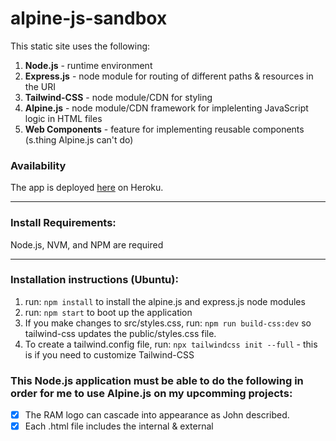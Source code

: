 # alpine-js-sandbox
This static site uses the following:
1. **Node.js** - runtime environment
2. **Express.js** - node module for routing of different paths & resources in the URI
3. **Tailwind-CSS** - node module/CDN for styling
4. **Alpine.js** - node module/CDN framework for implelenting JavaScript logic in HTML files
5. **Web Components** - feature for implementing reusable components (s.thing Alpine.js can't do)

### Availability

The app is deployed [here](https://burd-test-1.herokuapp.com) on Heroku.

---
### Install Requirements:

Node.js, NVM, and NPM are required

---
### Installation instructions (Ubuntu):

1. run: `npm install` to install the alpine.js and express.js node modules
2. run: `npm start` to boot up the application
3. If you make changes to src/styles.css, run: `npm run build-css:dev` so tailwind-css updates the public/styles.css file.
4. To create a tailwind.config file, run: `npx tailwindcss init --full` - this is if you need to customize Tailwind-CSS

### This Node.js application must be able to do the following in order for me to use Alpine.js on my upcomming projects:

- [x] The RAM logo can cascade into appearance as John described.
- [x] Each .html file includes the internal & external <script> & <link> tags so that both Ailpine.js and Tailwind-CSS can be used as node modules or reference the internet so that the only node module required for the workspace is Express.js
- [x] The app has a reusable navbar component using Web Components or another means
- [x] A Node.js server can read and display an index.html file
- [x] A GitHub repo is established for the application
- [x] Page navigation is working
- [x] Routing is working
- [x] The app can display both raster (jpg) and vector(svg) images
- [x] The app renders a favicon
- [x] The app's .html files are properly reading .css files
- [x] The app's .html files are properly reading .js files
- [x] An Alpine.js component can read a JavaScript file and iterate on it
- [x] The app has pages styled using tailwind-css
- [x] The app can render Arial Rounded MT Bold font
- [x] The server directs a user to the 404.html page when they mis-type a URL
- [x] The server can read files & subdirectories in the `./views` folder and dynamically create all necessary `GET` requests for the application
- [x] A dropdown accordion capable of mimicing those on the UCS ./about page is working properly in an .ejs file
- [ ] The system used on the UCS website for managing references is implemented here
- [ ] A component can display selected references that are listed alphabetically
- [ ] An Alpine.js component can read a JSON file and iterate on it
- [ ] A Google Sheets file can be iterated on and have a JSON file of it produced

### Nice to haves:
- [x] A web component can be put into an Alpine.js component like [this](https://codepen.io/James0r/pen/vYZBrRj)
- [ ] An Alpine.js component can be put into a web component

## Project File Structure
```
alpine-js-sandbox
├── backend
│   ├── endeavors.json
│   └── test.json
├── public
│   ├── custom-styles
│   ├── documents
│   ├── images
│   │   ├── ramlogo
│   │   │   ├── 0.jpg
│   │   │   ├── 1.jpg
│   │   │   ├── 2.jpg
│   │   │   ├── 3.jpg
│   │   │   ├── 4.jpg
│   │   │   └── 5.jpg
│   │   ├── alpinejs.jpg
│   │   ├── alpinejs.svg
│   │   ├── kardeshev.jpg
│   │   └── web-components.svg
│   ├── scripts
│   │   └── scripts.js
│   ├── tailwind-css
│   │   ├── readme.md
│   │   └── styles.css (this file is in the gitignore and does not get pushed to the production build)
│   ├── web-components
│   │   └── ourWebComponent.js
│   └── favicon.ico
├── src
│   └── styles.css (devs edit this file then run "$npm run build-css" to run Tailwind-CSS)
├── test-servers (depricated earlier versions of the server [now called: "app.js"])
├── tutorials (these have nothing to do with the project, they are Alpine.js YouTube tutorials)
├── views (the app.js server goes into this folder and serves up everything in here)
│   ├── layouts
│   │   ├── full-width.ejs
│   │   ├── ramlayout.ejs
│   │   └── sidebar.ejs (currently unused, but will be built out if we want a sidebar later)
│   ├── myfolder (used to test subdirectories, e.g.: www.awebsite.com/section/subsection/final-resource)
│   │   ├── myview.html
│   │   └── nested.ejs
│   ├── partials
│   │   ├── footer.ejs
│   │   ├── header.ejs (this is currently unused since we use the navbars)
│   │   ├── navbar.ejs
│   │   ├── pureaccordion.ejs
│   │   └── ramnavbar.ejs
│   ├── 404.html (user shoud be served this if they go to a URI that does not exist)
│   ├── about.html
│   ├── accordion.html
│   ├── illustrations.html
│   ├── index.html
│   ├── layoutandpartials.ejs
│   ├── ram.html
│   ├── ramhome.ejs
│   └── scratch.ejs (currently unused, slated for deletion)
├── .gitignore
│   ├── node_modules
│   ├── notes-to-self.txt
│   └── public/tailwind-css/styles.css
├── app.js (this is the all-important server using Express.js for routing)
├── LICENSE
├── package-lock.json
├── package.json
├── Procfile
├── README.md
└── tailwind.config.js
```
## Urban Cruise Ship Website Documentation
This section describes the Urban Cruise Ship (UCS) website architecture.  &nbsp;The UCS website uses the following plugins:
1. **Node.js** - runtime environment
2. **Express.js** - node module for routing of different paths & resources in the URI
3. **Tailwind-CSS** - node module/CDN for styling

In the future, Alpine.js may be added to the list but it is not used at the moment.
<br><br><br>
#### Installation instructions (Ubuntu):
1. run: `$npm install` to install the node modules.
2. run: `$npm start` to boot up the application

### TailwindCSS
Tailwind CSS is implemented so that it automatically updates every time the server is booted up with the  `npm start` command.&nbsp;  In the future you can add custom styling to the file located at `./src/styles.css` and those stylings will be automatically compiled to `./public/tailwind-css/styles.css` whenever you boot up the server.

![an image of the package.json file](https://i.imgur.com/AhOAhzy.png)

Also, the `./tailwind.config.js` is setup to 'purge' all of the CSS classes that are not being used by this application; this results in shorter loading times.

Currently, we are compiling the code in this repository and then copy/pasting it directly to the existing UCS website build; this means we must use the following CDN link for Tailwind-CSS that effectively allows us to ignore the two `.css` files mentioned above:

`<link href="https://unpkg.com/tailwindcss@^2/dist/tailwind.min.css" rel="stylesheet">`

This link loads the **entire** Tailwind-CSS library and results in slower loading times, thus, when we use this repository (or another one like it) directly for the UCS website (instead of copy/pasting directly to the existing UCS website build) we will delete the link and use this link instead:

`<link rel="stylesheet" type="text/css" href="./tailwind-css/styles.css">`

NOTE: this file is not in this repository since it is in the `.gitignore` file; but it is generated upon entering `$npm start` into the terminal as described above.

Below is a schematic of the server and some of its basic functionality:

![a schematic of the server and some of its basic functionality](https://i.imgur.com/EoCxkTj.png)

The important takeaway here is that each time we create a new page on the UCS website, we will need to create a new `app.get()` request for that page in the `./app.js` file.&nbsp;  In example, if you were to create a *contact* page at the following URL:
`http://urbancruiseship.org/contact`
...you would need to enter a new line of code in `./app.js` that looks like this:
```javascript
app.get('/contact', (req, res) => {
  res.render('ucs-contact.ejs', {layout: './layouts/ucslayout'});
});
```
Below we have a schematic showing the relationship between bodies, layouts, and partials:
![a schematic showing the relationship between bodies, layouts, and partials](https://i.imgur.com/TIONTER.png)

Note that the `ucs-navbar.ejs` and body files such as `ucs.ejs` (the homepage) and `ucs-about.ejs` (the ./about page) both have significant amounts of css styling on them; this is because such stylings would normally go on the file located at:
 `./src/styles.css`
 ... and then get compiled to the file located at:
 `./public/tailwind-css/styles.css`
 ... each time you boot the server with `$npm start`.&nbsp;  But since we are copy/pasting compiled HTML from this workspace to the existing UCS website build, that workflow will not work properly.&nbsp;  This is because, when using Tailwind-CSS, you cannot have *other* external css files besides the two mentioned above, or Tailwind will break.&nbsp;  Therefore, for simplicity purposes, we are putting non-Tailwind-css styling directly onto the `.ejs` files for now.&nbsp;  Once we are using this repository to serve content directly to http://urbancruiseship.org, we may remove all of the css styling from the `.ejs` files and put that styling [here](https://github.com/Richard-Burd/alpine-js-sandbox/blob/main/src/styles.css) in the proper location at: `"./src/styles.css"`

Below we have a schematic wiring diagram showing how the `"./about"` page works:

![a schematic wiring diagram showing the relations between layouts, partials, alpine.js, and ejs](https://i.imgur.com/MI1HgV4.jpg)

This diagram shows the use & integration of [Alpine.js](https://alpinejs.dev/) in the lower left-hand corner, where it is highlighted in blue.&nbsp;  The [Embedded JavaScript templating (ejs)](https://ejs.co/) is highlighted in neon green in the same lower left-hand corner.&nbsp;  Also note the use of the [Alpine.js](https://alpinejs.dev/) core framework along with the [Collapse plugin](https://alpinejs.dev/plugins/collapse) specified [here](https://github.com/Richard-Burd/alpine-js-sandbox/blob/main/views/layouts/ucslayout.ejs) in the layout file at: `./views/layouts/ucslayout.ejs` with the following code:
```html
<!-- Alpine Plugins https://alpinejs.dev/plugins/collapse -->
<script defer src="https://unpkg.com/@alpinejs/collapse@3.x.x/dist/cdn.min.js"></script>

<!-- Alpine Core -->
<script defer src="https://unpkg.com/alpinejs@3.x.x/dist/cdn.min.js"></script>
```

This is what enables the buttons on the `./about` page to drop down (and scroll up) whenever they are clicked since the Alpine.js core doesn't have this feature.&nbsp;  These buttons are modeled on the [green button here on the test site](https://burd-test-1.herokuapp.com/layoutandpartials) named ***Special Alpine.js Animated Dropdown Button (Mouse-Click)*** - the orange-yellow button above it named ***Another Alpine.js Component Button*** is the default button in Alpine.js and it has an entirely different animation.&nbsp;
